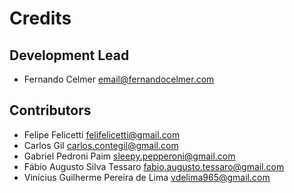 # Credits

## Development Lead

* Fernando Celmer <email@fernandocelmer.com>

## Contributors

* Felipe Felicetti <felifelicetti@gmail.com>
* Carlos Gil <carlos.contegil@gmail.com>
* Gabriel Pedroni Paim <sleepy.pepperoni@gmail.com>
* Fábio Augusto Silva Tessaro <fabio.augusto.tessaro@gmail.com>
* Vinícius Guilherme Pereira de Lima <vdelima965@gmail.com>

